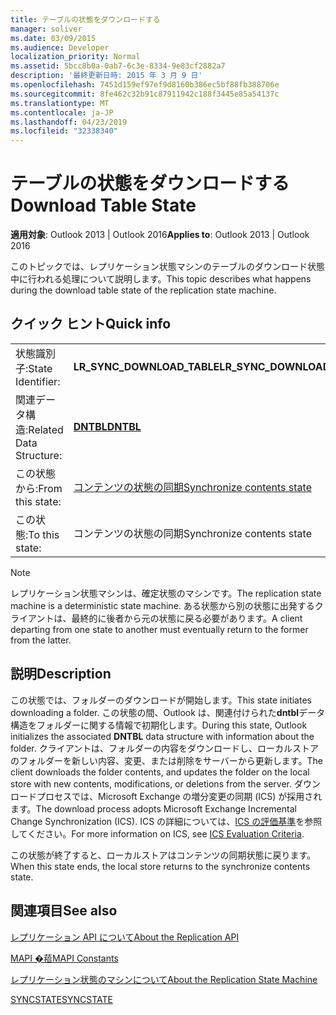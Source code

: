 ```yaml
---
title: テーブルの状態をダウンロードする
manager: soliver
ms.date: 03/09/2015
ms.audience: Developer
localization_priority: Normal
ms.assetid: 5bcc8b0a-0ab7-6c3e-8334-9e83cf2882a7
description: '最終更新日時: 2015 年 3 月 9 日'
ms.openlocfilehash: 7451d159ef97ef9d8160b386ec5bf88fb388706e
ms.sourcegitcommit: 8fe462c32b91c87911942c188f3445e85a54137c
ms.translationtype: MT
ms.contentlocale: ja-JP
ms.lasthandoff: 04/23/2019
ms.locfileid: "32338340"
---
```

# <a name="download-table-state"></a><span data-ttu-id="b5e14-103">テーブルの状態をダウンロードする</span><span class="sxs-lookup"><span data-stu-id="b5e14-103">Download Table State</span></span>

  
  
<span data-ttu-id="b5e14-104">**適用対象**: Outlook 2013 | Outlook 2016</span><span class="sxs-lookup"><span data-stu-id="b5e14-104">**Applies to**: Outlook 2013 | Outlook 2016</span></span> 
  
 <span data-ttu-id="b5e14-105">このトピックでは、レプリケーション状態マシンのテーブルのダウンロード状態中に行われる処理について説明します。</span><span class="sxs-lookup"><span data-stu-id="b5e14-105">This topic describes what happens during the download table state of the replication state machine.</span></span> 
  
## <a name="quick-info"></a><span data-ttu-id="b5e14-106">クイック ヒント</span><span class="sxs-lookup"><span data-stu-id="b5e14-106">Quick info</span></span>

|||
|:-----|:-----|
|<span data-ttu-id="b5e14-107">状態識別子:</span><span class="sxs-lookup"><span data-stu-id="b5e14-107">State Identifier:</span></span>  <br/> |<span data-ttu-id="b5e14-108">**LR_SYNC_DOWNLOAD_TABLE**</span><span class="sxs-lookup"><span data-stu-id="b5e14-108">**LR_SYNC_DOWNLOAD_TABLE**</span></span> <br/> |
|<span data-ttu-id="b5e14-109">関連データ構造:</span><span class="sxs-lookup"><span data-stu-id="b5e14-109">Related Data Structure:</span></span>  <br/> |<span data-ttu-id="b5e14-110">**[DNTBL](dntbl.md)**</span><span class="sxs-lookup"><span data-stu-id="b5e14-110">**[DNTBL](dntbl.md)**</span></span> <br/> |
|<span data-ttu-id="b5e14-111">この状態から:</span><span class="sxs-lookup"><span data-stu-id="b5e14-111">From this state:</span></span>  <br/> |[<span data-ttu-id="b5e14-112">コンテンツの状態の同期</span><span class="sxs-lookup"><span data-stu-id="b5e14-112">Synchronize contents state</span></span>](synchronize-contents-state.md) <br/> |
|<span data-ttu-id="b5e14-113">この状態:</span><span class="sxs-lookup"><span data-stu-id="b5e14-113">To this state:</span></span>  <br/> |<span data-ttu-id="b5e14-114">コンテンツの状態の同期</span><span class="sxs-lookup"><span data-stu-id="b5e14-114">Synchronize contents state</span></span>  <br/> |
   
> [!NOTE]
> <span data-ttu-id="b5e14-115">レプリケーション状態マシンは、確定状態のマシンです。</span><span class="sxs-lookup"><span data-stu-id="b5e14-115">The replication state machine is a deterministic state machine.</span></span> <span data-ttu-id="b5e14-116">ある状態から別の状態に出発するクライアントは、最終的に後者から元の状態に戻る必要があります。</span><span class="sxs-lookup"><span data-stu-id="b5e14-116">A client departing from one state to another must eventually return to the former from the latter.</span></span> 
  
## <a name="description"></a><span data-ttu-id="b5e14-117">説明</span><span class="sxs-lookup"><span data-stu-id="b5e14-117">Description</span></span>

<span data-ttu-id="b5e14-118">この状態では、フォルダーのダウンロードが開始します。</span><span class="sxs-lookup"><span data-stu-id="b5e14-118">This state initiates downloading a folder.</span></span> <span data-ttu-id="b5e14-119">この状態の間、Outlook は、関連付けられた**dntbl**データ構造をフォルダーに関する情報で初期化します。</span><span class="sxs-lookup"><span data-stu-id="b5e14-119">During this state, Outlook initializes the associated **DNTBL** data structure with information about the folder.</span></span> <span data-ttu-id="b5e14-120">クライアントは、フォルダーの内容をダウンロードし、ローカルストアのフォルダーを新しい内容、変更、または削除をサーバーから更新します。</span><span class="sxs-lookup"><span data-stu-id="b5e14-120">The client downloads the folder contents, and updates the folder on the local store with new contents, modifications, or deletions from the server.</span></span> <span data-ttu-id="b5e14-121">ダウンロードプロセスでは、Microsoft Exchange の増分変更の同期 (ICS) が採用されます。</span><span class="sxs-lookup"><span data-stu-id="b5e14-121">The download process adopts Microsoft Exchange Incremental Change Synchronization (ICS).</span></span> <span data-ttu-id="b5e14-122">ICS の詳細については、[ICS の評価基準](https://msdn.microsoft.com/library/aa579252%28EXCHG.80%29.aspx)を参照してください。</span><span class="sxs-lookup"><span data-stu-id="b5e14-122">For more information on ICS, see [ICS Evaluation Criteria](https://msdn.microsoft.com/library/aa579252%28EXCHG.80%29.aspx).</span></span>
  
<span data-ttu-id="b5e14-123">この状態が終了すると、ローカルストアはコンテンツの同期状態に戻ります。</span><span class="sxs-lookup"><span data-stu-id="b5e14-123">When this state ends, the local store returns to the synchronize contents state.</span></span>
  
## <a name="see-also"></a><span data-ttu-id="b5e14-124">関連項目</span><span class="sxs-lookup"><span data-stu-id="b5e14-124">See also</span></span>



[<span data-ttu-id="b5e14-125">レプリケーション API について</span><span class="sxs-lookup"><span data-stu-id="b5e14-125">About the Replication API</span></span>](about-the-replication-api.md)
  
[<span data-ttu-id="b5e14-126">MAPI �萔</span><span class="sxs-lookup"><span data-stu-id="b5e14-126">MAPI Constants</span></span>](mapi-constants.md)
  
[<span data-ttu-id="b5e14-127">レプリケーション状態のマシンについて</span><span class="sxs-lookup"><span data-stu-id="b5e14-127">About the Replication State Machine</span></span>](about-the-replication-state-machine.md)
  
[<span data-ttu-id="b5e14-128">SYNCSTATE</span><span class="sxs-lookup"><span data-stu-id="b5e14-128">SYNCSTATE</span></span>](syncstate.md)

